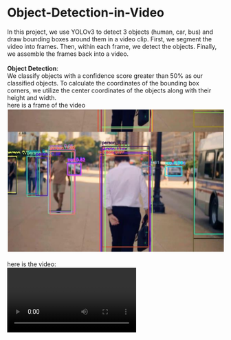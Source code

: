 # Object-Detection-in-Video
In this project, we use YOLOv3 to detect 3 objects (human, car, bus) and draw bounding boxes around them in a video clip. First, we segment the video into frames.
Then, within each frame, we detect the objects. Finally, we assemble the frames back into a video.
<br>
<br>
__Object Detection__:
<br>
We classify objects with a confidence score greater than 50% as our classified objects. 
To calculate the coordinates of the bounding box corners, we utilize the center coordinates of the objects along with their height and width.
<br>
here is a frame of the video
<br>
![Image 1](picture/frame.png)
<br>
<br>
here is the video:
<br>
![video](picture/video.mp4)
